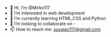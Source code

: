 - 👋 Hi, I’m @Mirko117
- 👀 I’m interested in web development
- 🌱 I’m currently learning HTML,CSS and Python
- 💞️ I’m looking to collaborate on -
- 📫 How to reach me: suvajac117@gmail.com

